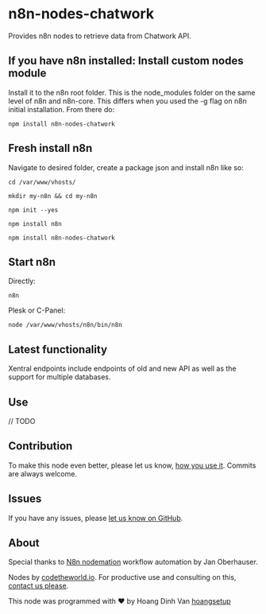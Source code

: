 # n8n-nodes-chatwork
Provides n8n nodes to retrieve data from Chatwork API.

## If you have n8n installed: Install custom nodes module

Install it to the n8n root folder. This is the node_modules folder on the same level of n8n and n8n-core. This differs when you used the -g flag on n8n initial installation. From there do:
```
npm install n8n-nodes-chatwork
```
## Fresh install n8n

Navigate to desired folder, create a package json and install n8n like so:

```
cd /var/www/vhosts/

mkdir my-n8n && cd my-n8n

npm init --yes

npm install n8n

npm install n8n-nodes-chatwork
```
## Start n8n

Directly:
```
n8n
```

Plesk or C-Panel:
```
node /var/www/vhosts/n8n/bin/n8n
```

## Latest functionality

Xentral endpoints include endpoints of old and new API as well as the support for multiple databases.

## Use

// TODO

## Contribution

To make this node even better, please let us know, [how you use it](mailto:hoang.dv@outlook.com). Commits are always welcome. 

## Issues

If you have any issues, please [let us know on GitHub](https://github.com/quansenB/n8n-nodes-chatwork/issues).

## About
Special thanks to [N8n nodemation](https://n8n.io) workflow automation by Jan Oberhauser.

Nodes by [codetheworld.io](https://codetheworld.io). For productive use and consulting on this, [contact us please](mailto:hoang.dv@outlook.com).

This node was programmed with :heart: by Hoang Dinh Van [hoangsetup](https://github.com/hoangsetup)
